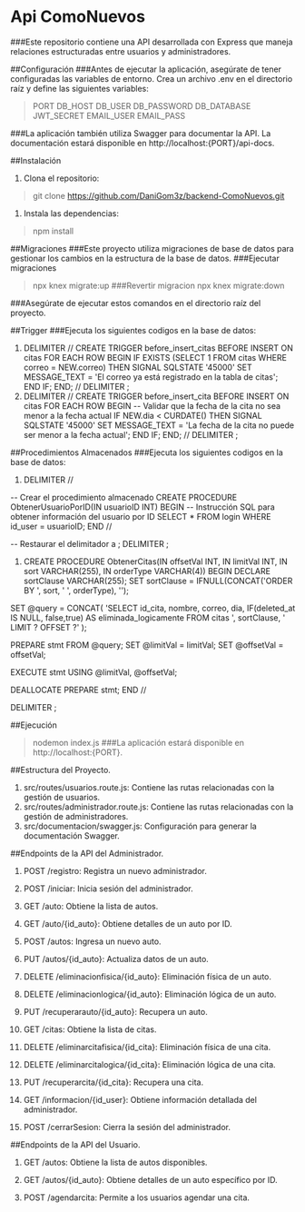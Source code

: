 # **Api ComoNuevos**

###Este repositorio contiene una API desarrollada con Express que maneja relaciones estructuradas entre usuarios y administradores.

##Configuración
###Antes de ejecutar la aplicación, asegúrate de tener configuradas las variables de entorno. Crea un archivo .env en el directorio raíz y define las siguientes variables:
>PORT
>DB_HOST
>DB_USER
>DB_PASSWORD
>DB_DATABASE
>JWT_SECRET
>EMAIL_USER
>EMAIL_PASS

###La aplicación también utiliza Swagger para documentar la API. La documentación estará disponible en http://localhost:{PORT}/api-docs.

##Instalación
1. Clona el repositorio:
>git clone https://github.com/DaniGom3z/backend-ComoNuevos.git
1. Instala las dependencias:
>npm install

##Migraciones
###Este proyecto utiliza migraciones de base de datos para gestionar los cambios en la estructura de la base de datos.
###Ejecutar migraciones
>npx knex migrate:up
###Revertir migracion
>npx knex migrate:down

###Asegúrate de ejecutar estos comandos en el directorio raíz del proyecto.

##Trigger
###Ejecuta los siguientes codigos en la base de datos:
1. DELIMITER //
CREATE TRIGGER before_insert_citas
BEFORE INSERT ON citas
FOR EACH ROW
BEGIN
  IF EXISTS (SELECT 1 FROM citas WHERE correo = NEW.correo) THEN
    SIGNAL SQLSTATE '45000'
    SET MESSAGE_TEXT = 'El correo ya está registrado en la tabla de citas';
  END IF;
END;
//
DELIMITER ;
1. DELIMITER //
CREATE TRIGGER before_insert_cita
BEFORE INSERT ON citas
FOR EACH ROW
BEGIN
  -- Validar que la fecha de la cita no sea menor a la fecha actual
  IF NEW.dia < CURDATE() THEN
    SIGNAL SQLSTATE '45000'
    SET MESSAGE_TEXT = 'La fecha de la cita no puede ser menor a la fecha actual';
  END IF;
END;
//
DELIMITER ;

##Procedimientos Almacenados
###Ejecuta los siguientes codigos en la base de datos:
1. DELIMITER //

-- Crear el procedimiento almacenado
CREATE PROCEDURE ObtenerUsuarioPorID(IN usuarioID INT)
BEGIN
  -- Instrucción SQL para obtener información del usuario por ID
  SELECT * FROM login WHERE id_user = usuarioID;
END //

-- Restaurar el delimitador a ;
DELIMITER ;
1. CREATE PROCEDURE ObtenerCitas(IN offsetVal INT, IN limitVal INT, IN sort VARCHAR(255), IN orderType VARCHAR(4))
BEGIN
  DECLARE sortClause VARCHAR(255);
  SET sortClause = IFNULL(CONCAT('ORDER BY ', sort, ' ', orderType), '');

  SET @query = CONCAT(
    'SELECT id_cita, nombre, correo, dia, IF(deleted_at IS NULL, false,true) AS eliminada_logicamente FROM citas
',
    sortClause,
    ' LIMIT ? OFFSET ?'
  );

  PREPARE stmt FROM @query;
  SET @limitVal = limitVal;
  SET @offsetVal = offsetVal;

  EXECUTE stmt USING @limitVal, @offsetVal;

  DEALLOCATE PREPARE stmt;
END //

DELIMITER ;


##Ejecución
>nodemon index.js
###La aplicación estará disponible en http://localhost:{PORT}.

##Estructura del Proyecto.
1. src/routes/usuarios.route.js: Contiene las rutas relacionadas con la gestión de usuarios.
1. src/routes/administrador.route.js: Contiene las rutas relacionadas con la gestión de administradores.
1. src/documentacion/swagger.js: Configuración para generar la documentación Swagger.

##Endpoints de la API del Administrador.

1. POST /registro: Registra un nuevo administrador.

1. POST /iniciar: Inicia sesión del administrador.

1. GET /auto: Obtiene la lista de autos.
1. GET /auto/{id_auto}: Obtiene detalles de un auto por ID.
1. POST /autos: Ingresa un nuevo auto.
1. PUT /autos/{id_auto}: Actualiza datos de un auto.
1. DELETE /eliminacionfisica/{id_auto}: Eliminación física de un auto.
1. DELETE /eliminacionlogica/{id_auto}: Eliminación lógica de un auto.
1. PUT /recuperarauto/{id_auto}: Recupera un auto.

1. GET /citas: Obtiene la lista de citas.
1. DELETE /eliminarcitafisica/{id_cita}: Eliminación física de una cita.
1. DELETE /eliminarcitalogica/{id_cita}: Eliminación lógica de una cita.
1. PUT /recuperarcita/{id_cita}: Recupera una cita.

1. GET /informacion/{id_user}: Obtiene información detallada del administrador.
1. POST /cerrarSesion: Cierra la sesión del administrador.

##Endpoints de la API del Usuario.

1. GET /autos: Obtiene la lista de autos disponibles.

1. GET /autos/{id_auto}: Obtiene detalles de un auto específico por ID.

1. POST /agendarcita: Permite a los usuarios agendar una cita.
